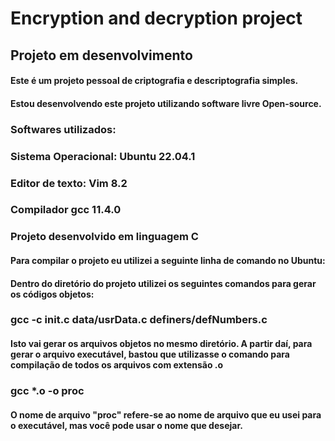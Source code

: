 # Encryption and decryption project

## Projeto em desenvolvimento

#### Este é um projeto pessoal de criptografia e descriptografia simples.

#### Estou desenvolvendo este projeto utilizando software livre Open-source.

### Softwares utilizados:
### Sistema Operacional: Ubuntu 22.04.1
### Editor de texto: Vim 8.2
### Compilador gcc 11.4.0

### Projeto desenvolvido em linguagem C

#### Para compilar o projeto eu utilizei a seguinte linha de comando no Ubuntu:

#### Dentro do diretório do projeto utilizei os seguintes comandos para gerar os códigos objetos:
### gcc -c init.c data/usrData.c definers/defNumbers.c

#### Isto vai gerar os arquivos objetos no mesmo diretório. A partir daí, para gerar o arquivo executável, bastou que utilizasse o comando para compilação de todos os arquivos com extensão .o
### gcc *.o -o proc

#### O nome de arquivo "proc" refere-se ao nome de arquivo que eu usei para o executável, mas você pode usar o nome que desejar.

